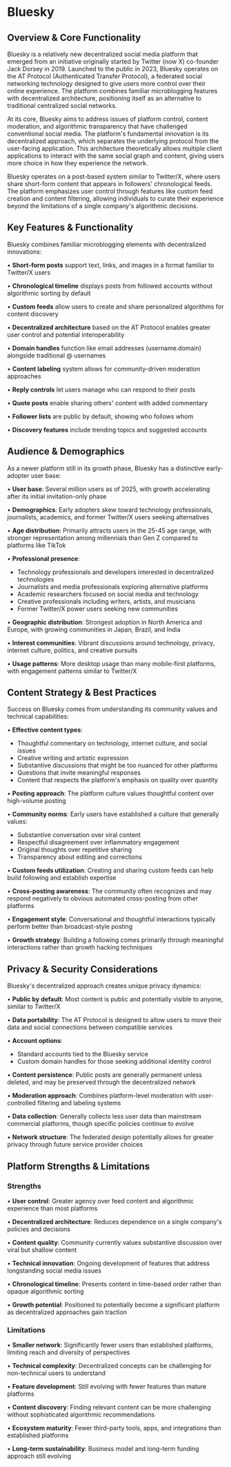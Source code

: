 # Bluesky

## Overview & Core Functionality

Bluesky is a relatively new decentralized social media platform that emerged from an initiative originally started by Twitter (now X) co-founder Jack Dorsey in 2019. Launched to the public in 2023, Bluesky operates on the AT Protocol (Authenticated Transfer Protocol), a federated social networking technology designed to give users more control over their online experience. The platform combines familiar microblogging features with decentralized architecture, positioning itself as an alternative to traditional centralized social networks.

At its core, Bluesky aims to address issues of platform control, content moderation, and algorithmic transparency that have challenged conventional social media. The platform's fundamental innovation is its decentralized approach, which separates the underlying protocol from the user-facing application. This architecture theoretically allows multiple client applications to interact with the same social graph and content, giving users more choice in how they experience the network.

Bluesky operates on a post-based system similar to Twitter/X, where users share short-form content that appears in followers' chronological feeds. The platform emphasizes user control through features like custom feed creation and content filtering, allowing individuals to curate their experience beyond the limitations of a single company's algorithmic decisions.

## Key Features & Functionality

Bluesky combines familiar microblogging elements with decentralized innovations:

• **Short-form posts** support text, links, and images in a format familiar to Twitter/X users

• **Chronological timeline** displays posts from followed accounts without algorithmic sorting by default

• **Custom feeds** allow users to create and share personalized algorithms for content discovery

• **Decentralized architecture** based on the AT Protocol enables greater user control and potential interoperability

• **Domain handles** function like email addresses (username.domain) alongside traditional @ usernames

• **Content labeling** system allows for community-driven moderation approaches

• **Reply controls** let users manage who can respond to their posts

• **Quote posts** enable sharing others' content with added commentary

• **Follower lists** are public by default, showing who follows whom

• **Discovery features** include trending topics and suggested accounts

## Audience & Demographics

As a newer platform still in its growth phase, Bluesky has a distinctive early-adopter user base:

• **User base**: Several million users as of 2025, with growth accelerating after its initial invitation-only phase

• **Demographics**: Early adopters skew toward technology professionals, journalists, academics, and former Twitter/X users seeking alternatives

• **Age distribution**: Primarily attracts users in the 25-45 age range, with stronger representation among millennials than Gen Z compared to platforms like TikTok

• **Professional presence**:
  - Technology professionals and developers interested in decentralized technologies
  - Journalists and media professionals exploring alternative platforms
  - Academic researchers focused on social media and technology
  - Creative professionals including writers, artists, and musicians
  - Former Twitter/X power users seeking new communities

• **Geographic distribution**: Strongest adoption in North America and Europe, with growing communities in Japan, Brazil, and India

• **Interest communities**: Vibrant discussions around technology, privacy, internet culture, politics, and creative pursuits

• **Usage patterns**: More desktop usage than many mobile-first platforms, with engagement patterns similar to Twitter/X

## Content Strategy & Best Practices

Success on Bluesky comes from understanding its community values and technical capabilities:

• **Effective content types**:
  - Thoughtful commentary on technology, internet culture, and social issues
  - Creative writing and artistic expression
  - Substantive discussions that might be too nuanced for other platforms
  - Questions that invite meaningful responses
  - Content that respects the platform's emphasis on quality over quantity

• **Posting approach**: The platform culture values thoughtful content over high-volume posting

• **Community norms**: Early users have established a culture that generally values:
  - Substantive conversation over viral content
  - Respectful disagreement over inflammatory engagement
  - Original thoughts over repetitive sharing
  - Transparency about editing and corrections

• **Custom feeds utilization**: Creating and sharing custom feeds can help build following and establish expertise

• **Cross-posting awareness**: The community often recognizes and may respond negatively to obvious automated cross-posting from other platforms

• **Engagement style**: Conversational and thoughtful interactions typically perform better than broadcast-style posting

• **Growth strategy**: Building a following comes primarily through meaningful interactions rather than growth hacking techniques

## Privacy & Security Considerations

Bluesky's decentralized approach creates unique privacy dynamics:

• **Public by default**: Most content is public and potentially visible to anyone, similar to Twitter/X

• **Data portability**: The AT Protocol is designed to allow users to move their data and social connections between compatible services

• **Account options**:
  - Standard accounts tied to the Bluesky service
  - Custom domain handles for those seeking additional identity control

• **Content persistence**: Public posts are generally permanent unless deleted, and may be preserved through the decentralized network

• **Moderation approach**: Combines platform-level moderation with user-controlled filtering and labeling systems

• **Data collection**: Generally collects less user data than mainstream commercial platforms, though specific policies continue to evolve

• **Network structure**: The federated design potentially allows for greater privacy through future service provider choices

## Platform Strengths & Limitations

### Strengths

• **User control**: Greater agency over feed content and algorithmic experience than most platforms

• **Decentralized architecture**: Reduces dependence on a single company's policies and decisions

• **Content quality**: Community currently values substantive discussion over viral but shallow content

• **Technical innovation**: Ongoing development of features that address longstanding social media issues

• **Chronological timeline**: Presents content in time-based order rather than opaque algorithmic sorting

• **Growth potential**: Positioned to potentially become a significant platform as decentralized approaches gain traction

### Limitations

• **Smaller network**: Significantly fewer users than established platforms, limiting reach and diversity of perspectives

• **Technical complexity**: Decentralized concepts can be challenging for non-technical users to understand

• **Feature development**: Still evolving with fewer features than mature platforms

• **Content discovery**: Finding relevant content can be more challenging without sophisticated algorithmic recommendations

• **Ecosystem maturity**: Fewer third-party tools, apps, and integrations than established platforms

• **Long-term sustainability**: Business model and long-term funding approach still evolving